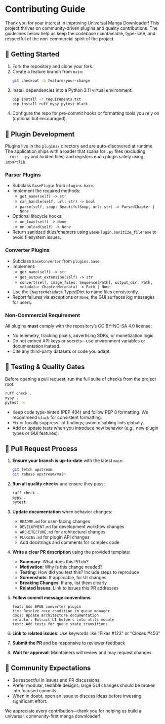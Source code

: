 # Contributing Guide

Thank you for your interest in improving Universal Manga Downloader! This project thrives on community-driven plugins and quality contributions. The guidelines below help us keep the codebase maintainable, type-safe, and respectful of the non-commercial spirit of the project.

## 🧭 Getting Started

1. Fork the repository and clone your fork.
2. Create a feature branch from `main`:
   ```bash
   git checkout -b feature/your-change
   ```
3. Install dependencies into a Python 3.11 virtual environment:
   ```bash
   pip install -r requirements.txt
   pip install ruff mypy pytest black
   ```
4. Configure the repo for pre-commit hooks or formatting tools you rely on (optional but encouraged).

## 🔌 Plugin Development

Plugins live in the `plugins/` directory and are auto-discovered at runtime. The application ships with a loader that scans for `.py` files (excluding `__init__.py` and hidden files) and registers each plugin safely using `importlib`.

### Parser Plugins

- Subclass `BasePlugin` from `plugins.base`.
- Implement the required methods:
  - `get_name(self) -> str`
  - `can_handle(self, url: str) -> bool`
  - `parse(self, soup: BeautifulSoup, url: str) -> ParsedChapter | None`
- Optional lifecycle hooks:
  - `on_load(self) -> None`
  - `on_unload(self) -> None`
- Return sanitized titles/chapters using `BasePlugin.sanitize_filename` to avoid filesystem issues.

### Converter Plugins

- Subclass `BaseConverter` from `plugins.base`.
- Implement:
  - `get_name(self) -> str`
  - `get_output_extension(self) -> str`
  - `convert(self, image_files: Sequence[Path], output_dir: Path, metadata: ChapterMetadata) -> Path | None`
- Use the `ChapterMetadata` TypedDict to name files consistently.
- Report failures via exceptions or `None`; the GUI surfaces log messages for users.

### Non-Commercial Requirement

All plugins **must** comply with the repository’s CC BY-NC-SA 4.0 license:
- No telemetry, tracking pixels, advertising SDKs, or monetization logic.
- Do not embed API keys or secrets—use environment variables or documentation instead.
- Cite any third-party datasets or code you adapt.

## 🧪 Testing & Quality Gates

Before opening a pull request, run the full suite of checks from the project root:

```bash
ruff check .
mypy .
pytest -v
```

- Keep code type-hinted (PEP 484) and follow PEP 8 formatting. We recommend `black` for consistent formatting.
- Fix or locally suppress lint findings; avoid disabling lints globally.
- Add or update tests when you introduce new behavior (e.g., new plugin types or GUI features).

## 📮 Pull Request Process

1. **Ensure your branch is up-to-date** with the latest `main`:
   ```bash
   git fetch upstream
   git rebase upstream/main
   ```

2. **Run all quality checks** and ensure they pass:
   ```bash
   ruff check .
   mypy .
   pytest
   ```

3. **Update documentation** when behavior changes:
   - `README.md` for user-facing changes
   - `DEVELOPMENT.md` for development workflow changes
   - `ARCHITECTURE.md` for architectural changes
   - `PLUGINS.md` for plugin API changes
   - Add docstrings and comments for complex code

4. **Write a clear PR description** using the provided template:
   - **Summary**: What does this PR do?
   - **Motivation**: Why is this change needed?
   - **Testing**: How did you test this? Include steps to reproduce
   - **Screenshots**: If applicable, for UI changes
   - **Breaking Changes**: If any, list them clearly
   - **Related Issues**: Link to issues this PR addresses

5. **Follow commit message conventions**:
   ```
   feat: Add EPUB converter plugin
   fix: Resolve race condition in queue manager
   docs: Update architecture documentation
   refactor: Extract UI helpers into utils module
   test: Add tests for queue state transitions
   ```

6. **Link to related issues**: Use keywords like "Fixes #123" or "Closes #456"

7. **Submit the PR** and be responsive to reviewer feedback

8. **Wait for approval**: Maintainers will review and may request changes

## 🤝 Community Expectations

- Be respectful in issues and PR discussions.
- Prefer modular, testable designs; large GUI changes should be broken into focused commits.
- When in doubt, open an issue to discuss ideas before investing significant effort.

We appreciate every contribution—thank you for helping us build a universal, community-first manga downloader!
